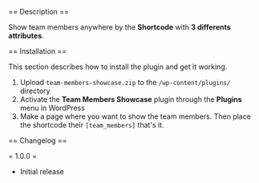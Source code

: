 == Description ==

Show team members anywhere by the **Shortcode** with **3 differents attributes**.

== Installation ==

This section describes how to install the plugin and get it working.

1. Upload `team-members-showcase.zip` to the `/wp-content/plugins/` directory
2. Activate the **Team Members Showcase** plugin through the **Plugins** menu in WordPress
3. Make a page where you want to show the team members. Then place the shortcode their `[team_members]` that's it.


== Changelog ==

= 1.0.0 =
* Initial release
